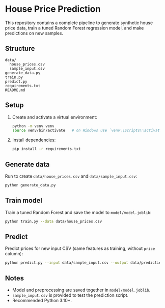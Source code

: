 # House Price Prediction

This repository contains a complete pipeline to generate synthetic house price data, train a tuned Random Forest regression model, and make predictions on new samples.

## Structure

```
data/
  house_prices.csv
  sample_input.csv
generate_data.py
train.py
predict.py
requirements.txt
README.md
```

## Setup

1. Create and activate a virtual environment:
   ```bash
   python -m venv venv
   source venv/bin/activate   # on Windows use `venv\\Scripts\\activate`
   ```

2. Install dependencies:
   ```bash
   pip install -r requirements.txt
   ```

## Generate data

Run to create `data/house_prices.csv` and `data/sample_input.csv`:
```bash
python generate_data.py
```

## Train model

Train a tuned Random Forest and save the model to `model/model.joblib`:
```bash
python train.py --data data/house_prices.csv
```

## Predict

Predict prices for new input CSV (same features as training, without `price` column):
```bash
python predict.py --input data/sample_input.csv --output data/predictions.csv
```

## Notes

- Model and preprocessing are saved together in `model/model.joblib`.
- `sample_input.csv` is provided to test the prediction script.
- Recommended Python 3.10+.

